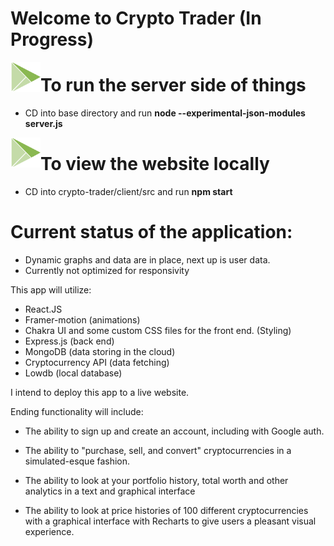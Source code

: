 # Welcome to Crypto Trader (In Progress)

<a href="url"><img src="./client/src/logocrypto.png" align="left" height="48" width="48" ></a>

# To run the server side of things
- CD into base directory and run <b> node --experimental-json-modules server.js </b>

<a href="url"><img src="./client/src/logocrypto.png" align="left" height="48" width="48" ></a>

# To view the website locally
- CD into crypto-trader/client/src and run <b> npm start </b>


# Current status of the application:
- Dynamic graphs and data are in place, next up is user data.
- Currently not optimized for responsivity

This app will utilize:

-   React.JS
-   Framer-motion (animations)
-   Chakra UI and some custom CSS files for the front end. (Styling)
-   Express.js (back end)
-   MongoDB (data storing in the cloud)
-   Cryptocurrency API (data fetching)
-   Lowdb (local database)

I intend to deploy this app to a live website.

Ending functionality will include:

-   The ability to sign up and create an account, including with Google auth.

-   The ability to "purchase, sell, and convert" cryptocurrencies in a simulated-esque fashion.

-   The ability to look at your portfolio history, total worth and other analytics in a text and graphical interface

-   The ability to look at price histories of 100 different cryptocurrencies with a graphical interface with Recharts to give users a pleasant visual experience.

